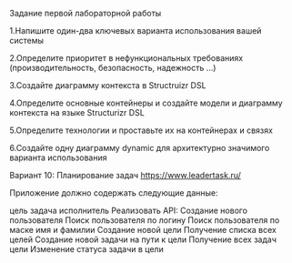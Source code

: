 Задание первой лабораторной работы

1.Напишите один-два ключевых варианта использования вашей системы

2.Определите приоритет в нефункциональных требованиях (производительность, безопасность, надежность …)

3.Создайте диаграмму контекста в Structruizr DSL

4.Определите основные контейнеры и создайте модели и диаграмму контекста на языке Structurizr DSL

5.Определите технологии и проставьте их на контейнерах и связях

6.Создайте одну диаграмму dynamic для архитектурно значимого варианта использования

Вариант 10: Планирование задач https://www.leadertask.ru/

Приложение должно содержать следующие данные:

цель
задача
исполнитель Реализовать API:
Создание нового пользователя
Поиск пользователя по логину
Поиск пользователя по маске имя и фамилии
Создание новой цели
Получение списка всех целей
Создание новой задачи на пути к цели
Получение всех задач цели
Изменение статуса задачи в цели
